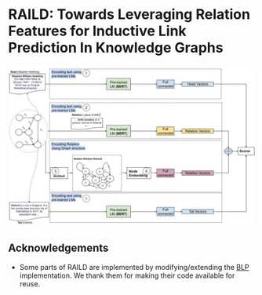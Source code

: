 # RAILD: Towards Leveraging Relation Features for Inductive Link Prediction In Knowledge Graphs

![Logo](RAILD.jpg)



## Acknowledgements

 - Some parts of RAILD are implemented by modifying/extending the [BLP](https://github.com/dfdazac/blp) implementation. We thank them for making their code available for reuse.

 
